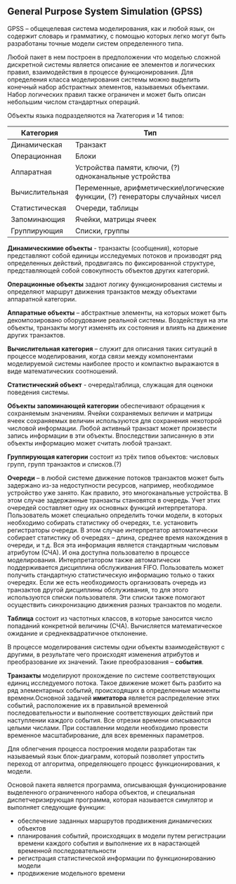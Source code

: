 ## General Purpose System Simulation (GPSS)
  GPSS – общецелевая система моделирования, как и любой язык, он содержит словарь и грамматику, с помощью которых легко могут быть разработаны точные модели систем определенного типа.

  Любой пакет в нем построен в предположении что моделью сложной дискретной системы является описание ее элементов и логических правил, взаимодействия в процессе функционирования. Для определения класса моделирования системы можно выделить конечный набор абстрактных элементов, называемых объектами. Набор логических правил также ограничен и может быть описан небольшим числом стандартных операций.

  Объекты языка подразделяются на 7категория и 14 типов:

  Категория | Тип
 ------------ | ------------
  Динамическая | Транзакт
  Операционная | Блоки
  Аппаратная | Устройства памяти, ключи, (?) одноканальные устройства
  Вычислительная | Переменные, арифметические\логические функции, (?) генераторы случайных чисел
  Статистическая | Очереди, таблицы
  Запоминающия | Ячейки, матрицы ячеек
  Группирующия | Списки, группы
  
  **Динамическимие объекты** - транзакты (сообщения), которые представляют собой единицы исследуемых потоков и производят ряд определенных действий, продвигаясь по фиксированной структуре, представляющей собой совокупность объектов других категорий.
  
  **Операционные объекты** задают логику функционирования системы и определяют маршрут движения транзактов между объектами аппаратной категории.
  
  **Аппаратные объекты** – абстрактные элементы, на которых может быть декомпозировано оборудование реальной системы. Воздействуя на эти объекты, транзакты могут изменять их состояния и влиять на движение других транзактов.
  
  **Вычислительная категория** – служит для описания таких ситуаций в процессе моделирования, когда связи между компонентами моделируемой системы наиболее просто и компактно выражаются в виде математических соотношений.
  
  **Статистический объект** - очередь\таблица, служащая для оценоки поведения системы.
  
  **Объекты запоминающей категории** обеспечивают обращения к сохраняемым значениям. Ячейки сохраняемых величин и матрицы ячеек сохраняемых величин используются для сохранения некоторой числовой информации. Любой активный транзакт может произвести запись информации в эти объекты. Впоследствии записанную в эти объекты информацию может считать любой транзакт.
  
  **Группирующая категории** состоит из трёх типов объектов: числовых групп, групп транзактов и списков.(?)
  
  **Очереди** – в любой системе движение потоков транзактов может быть задержано из-за недоступности ресурсов, например, необходимое устройство уже занято. Как правило, это многоканальные устройства. В этом случае задержанные транзакты становятся в очередь. Учет этих очередей составляет одну их основных функций интерпретатора. Пользователь может специально определить точки модели, в которых необходимо собирать статистику об очередях, т.е. установить регистраторы очереди. В этом случае интерпретатор автоматически собирает статистику об очередях – длина, среднее время нахождения в очереди, и т.д. Вся эта информация является стандартным числовым атрибутом (СЧА). И она доступна пользователю в процессе моделирования. Интерпретатором также автоматически поддерживается дисциплина обслуживания FIFO. Пользователь может получить стандартную статистическую информацию только о таких очередях. Если же есть необходимость организовать очередь из транзактов другой дисциплины обслуживания, то для этого используются списки пользователя. Эти списки также помогают осуществить синхронизацию движения разных транзактов по модели.
  
  **Таблица** состоит из частотных классов, в которые заносится число попаданий конкретной величины (СЧА). Вычисляется математическое ожидание и среднеквадратичное отклонение. 
  
  В процессе моделирования системы одни объекты взаимодействуют с другими, в результате чего происходят изменения атрибутов и преобразование их значений. Такие преобразования – **события**.
  
  **Транзакты** моделируют прохождение по системе соответствующих единиц исследуемого потока. Такое движение может быть разбито на ряд элементарных событий, происходящих в определенные моменты времени.Основной задачей **имитатора** является распределение этих событий, расположение их в правильной временной последовательности и выполнение соответствующих действий при наступлении каждого события. Все отрезки времени описываются целыми числами. При составлении модели необходимо провести временное масштабирование, для всех временных параметров.
  
  
  
  Для облегчения процесса построения модели разработан так называемый язык блок-диаграмм, который позволяет упростить переход от алгоритма, определяющего процесс функционирования, к модели.
  
  Основой пакета является программа, описывающая функционирование выделенного ограниченного набора объектов, и специальная диспетчеризирующая программа, которая называется симулятор и выполняет следующие функции:
  * обеспечение заданных маршрутов продвижения динамических объектов
  * планирования событий, происходящих в модели путем регистрации времени каждого события и выполнение их в нарастающей временной последовательности
  * регистрация статистической информации по функционированию модели
  * продвижение модельного времени
  

